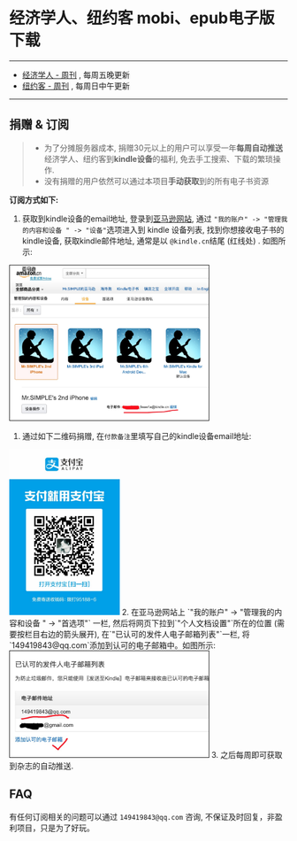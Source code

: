 # 经济学人、纽约客 mobi、epub电子版下载
----

* [经济学人 - 周刊](01_economist/) , 每周五晚更新
* [纽约客 - 周刊](02_new_yorker/) , 每周日中午更新

----
## 捐赠 & 订阅

> * 为了分摊服务器成本, 捐赠30元以上的用户可以享受一年**每周自动推送**经济学人、纽约客到**kindle设备**的福利, 免去手工搜索、下载的繁琐操作.
> * 没有捐赠的用户依然可以通过本项目**手动获取**到的所有电子书资源


**订阅方式如下:**

1. 获取到kindle设备的email地址, 登录到[亚马逊网站](https://www.amazon.cn/hz/mycd/myx#/home/devices/), 通过 `"我的账户" -> "管理我的内容和设备
" -> "设备"`选项进入到 kindle 设备列表, 找到你想接收电子书的kindle设备, 获取kindle邮件地址, 通常是以 `@kindle.cn`结尾 (红线处) . 如图所示:

<img src="./images/device.png" width="360" border="1px"/>

1. 通过如下二维码捐赠, 在`付款备注`里填写自己的kindle设备email地址:    
<img src="./images/alipay.JPG" width="200"/>
2. 在亚马逊网站上 `"我的账户" -> "管理我的内容和设备
" -> "首选项"` 一栏, 然后将网页下拉到`"个人文档设置"`所在的位置 (需要按栏目右边的箭头展开), 在`"已认可的发件人电子邮箱列表"`一栏, 将`149419843@qq.com`添加到认可的电子邮箱中。如图所示:    
<img src="./images/add_email.png" width="360" border="1px"/>
3. 之后每周即可获取到杂志的自动推送.


## FAQ

有任何订阅相关的问题可以通过 `149419843@qq.com` 咨询, 不保证及时回复，非盈利项目，只是为了好玩。